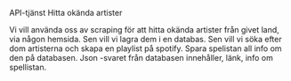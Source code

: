 API-tjänst
Hitta okända artister

Vi vill använda oss av scraping för att hitta okända artister från givet land, via någon hemsida. 
Sen vill vi lagra dem i en databas. 
Sen vill vi söka efter dom artisterna och skapa en playlist på spotify.
Spara spelistan all info om den på databasen. 
Json -svaret från databasen innehåller, länk, info om spellistan. 


